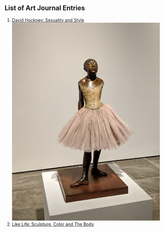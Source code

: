 ## List of Art Journal Entries
1. [David Hockney: Sexuality and Style](Timmypoyu.github.io/ArtMemos1)
![cover photo 1](https://github.com/Timmypoyu/Timmypoyu.github.io/blob/master/ArtMemo2/IMG_20180330_162454.jpg?raw=true)
2. [Like Life: Sculpture, Color and The Body](Timmypoyu.github.io/ArtMemo2)
